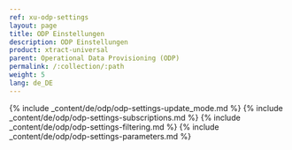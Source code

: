 ```yaml
---
ref: xu-odp-settings
layout: page
title: ODP Einstellungen
description: ODP Einstellungen
product: xtract-universal
parent: Operational Data Provisioning (ODP)
permalink: /:collection/:path
weight: 5
lang: de_DE
---
```


{% include _content/de/odp/odp-settings-update_mode.md %} 
{% include _content/de/odp/odp-settings-subscriptions.md %} 
{% include _content/de/odp/odp-settings-filtering.md %}
{% include _content/de/odp/odp-settings-parameters.md %}
